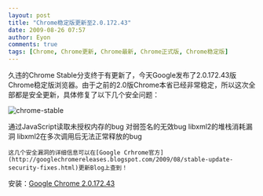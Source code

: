 ```yaml
---
layout: post
title: "Chrome稳定版更新至2.0.172.43"
date: 2009-08-26 07:57
author: Eyon
comments: true
tags: [Chrome, Chrome更新, Chrome最新, Chrome正式版, Chrome稳定版]
---
```

久违的Chrome Stable分支终于有更新了，今天Google发布了2.0.172.43版Chrome稳定版浏览器。由于之前的2.0版Chrome本省已经非常稳定，所以这次全部都是安全更新，具体修复了以下几个安全问题：

![chrome-stable](http://img.chromi.org/2009/08/chrome-stable.jpg "chrome-stable")<!--more-->

通过JavaScript读取未授权内存的bug
对弱签名的无效bug
libxml2的堆栈消耗漏洞
libxml2在多次调用后无法正常释放的bug

    这几个安全漏洞的详细信息可以在[Google Crhrome官方](http://googlechromereleases.blogspot.com/2009/08/stable-update-security-fixes.html)更新Blog上查到！

安装：[Google Chrome 2.0.172.43](http://www.google.com/chrome)
